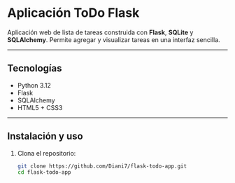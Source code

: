 # Aplicación ToDo Flask 

Aplicación web de lista de tareas construida con **Flask**, **SQLite** y **SQLAlchemy**. Permite agregar y visualizar tareas en una interfaz sencilla.

---

## Tecnologías

- Python 3.12
- Flask
- SQLAlchemy
- HTML5 + CSS3

---

## Instalación y uso

1. Clona el repositorio:
   ```bash
   git clone https://github.com/Diani7/flask-todo-app.git
   cd flask-todo-app
